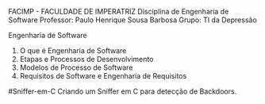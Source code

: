 FACIMP - FACULDADE DE IMPERATRIZ
Disciplina de Engenharia de Software
Professor: Paulo Henrique Sousa Barbosa
Grupo: TI da Depressão

Engenharia de Software

1. O que é Engenharia de Software
2. Etapas e Processos de Desenvolvimento
3. Modelos de Processo de Software
4. Requisitos de Software e Engenharia de Requisitos

#Sniffer-em-C
Criando um Sniffer em C para detecção de Backdoors.
